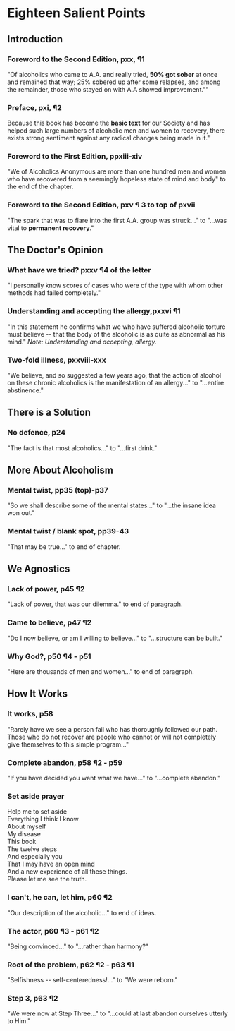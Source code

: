 # Eighteen Salient Points
## Introduction
### Foreword to the Second Edition, pxx, ¶1
"Of alcoholics who came to A.A. and really tried, **50% got sober** at once and remained that way; 25% sobered up after some relapses, and among the remainder, those who stayed on with A.A showed improvement.""
### Preface, pxi, ¶2
Because this book has become the **basic text** for our Society and has helped such large numbers of alcoholic men and women to recovery, there exists strong sentiment against any radical changes being made in it."
### Foreword to the First Edition, ppxiii-xiv
"We of Alcoholics Anonymous are more than one hundred men and women who have recovered from a seemingly hopeless state of mind and body" to the end of the chapter.  
### Foreword to the Second Edition, pxv ¶ 3 to top of pxvii
"The spark that was to flare into the first A.A. group was struck..." to "...was vital to **permanent recovery**."
## The Doctor's Opinion
### What have we tried? pxxv ¶4 of the letter
"I personally know scores of cases who were of the type with whom other methods had failed completely."  
### Understanding and accepting the allergy,pxxvi ¶1
"In this statement he confirms what we who have suffered alcoholic torture must believe -- that the body of the alcoholic is as quite as abnormal as his mind."  *Note: Understanding and accepting, allergy.*
### Two-fold illness, pxxviii-xxx
"We believe, and so suggested a few years ago, that the action of alcohol on these chronic alcoholics is the manifestation of an allergy..." to "...entire abstinence."  
## There is a Solution
### No defence, p24
"The fact is that most alcoholics..." to "...first drink."
## More About Alcoholism
### Mental twist, pp35 (top)-p37
"So we shall describe some of the mental states..." to "...the insane idea won out."
### Mental twist / blank spot, pp39-43
"That may be true..." to end of chapter.
## We Agnostics
### Lack of power, p45 ¶2
"Lack of power, that was our dilemma." to end of paragraph.
### Came to believe, p47 ¶2
"Do I now believe, or am I willing to believe..." to "...structure can be built."
### Why God?, p50 ¶4 - p51
"Here are thousands of men and women..." to end of paragraph.
## How It Works
### It works, p58
"Rarely have we see a person fail who has thoroughly followed our path. Those who do not recover are people who cannot or will not completely give themselves to this simple program..."
### Complete abandon, p58 ¶2 - p59
"If you have decided you want what we have..." to "...complete abandon."
### Set aside prayer
Help me to set aside  
Everything I think I know  
About myself    
My disease  
This book  
The twelve steps  
And especially you  
That I may have an open mind  
And a new experience of all these things.  
Please let me see the truth.
### I can't, he can, let him, p60 ¶2
"Our description of the alcoholic..." to end of ideas.
### The actor, p60 ¶3 - p61 ¶2
"Being convinced..." to "...rather than harmony?"
### Root of the problem, p62 ¶2 - p63 ¶1
"Selfishness -- self-centeredness!..." to "We were reborn."
### Step 3, p63 ¶2
"We were now at Step Three..." to "...could at last abandon ourselves utterly to Him."
